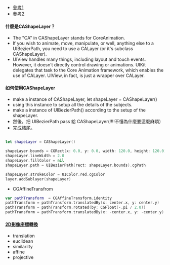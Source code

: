 - [參考1](https://www.raywenderlich.com/10317653-calayer-tutorial-for-ios-getting-started)
- [參考2](https://www.calayer.com/core-animation/2016/05/22/cashapelayer-in-depth.html)



#### 什麼是CAShapeLayer？
- The "CA" in CAShapeLayer stands for CoreAnimation.
- If you wish to animate, move, manipulate, or well, anything else to a UIBezierPath, you need to use a CALayer (or it's subclass CAShapeLayer).
- UIView handles many things, including layout and touch events. However, it doesn’t directly control drawing or animations. UIKit delegates that task to the Core Animation framework, which enables the use of CALayer. UIView, in fact, is just a wrapper over CALayer.

#### 如何使用CAShapeLayer
- make a instance of CAShapeLayer, let shapeLayer = CAShapeLayer()
- using this instance to setup all the details of the subjects.
- make a instance of UIBezierPath() according to the setup of the shapeLayer.
- 然後，把 UIBezierPath pass 給 CAShapeLayer(!!!!不懂為什麼要這麼麻煩）
- 完成結尾。

```Swift

let shapeLayer = CAShapeLayer()

shapeLayer.bounds = CGRect(x: 0.0, y: 0.0, width: 120.0, height: 120.0)
shapeLayer.lineWidth = 2.0
shapeLayer.fillColor = nil
shapeLayer.path = UIBezierPath(rect: shapeLayer.bounds).cgPath

shapeLayer.strokeColor = UIColor.red.cgColor
layer.addSublayer(shapeLayer)

```

- CGAffineTransfrom
```swift
var pathTransform  = CGAffineTransform.identity
pathTransform = pathTransform.translatedBy(x: center.x, y: center.y)
pathTransform = pathTransform.rotated(by: CGFloat(-.pi / 2.0))
pathTransform = pathTransform.translatedBy(x: -center.x, y: -center.y)
```


#### [2D影像座標轉換](https://iter01.com/420914.html)
- translation
- euclidean
- similarilty
- affine
- projective
